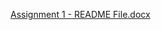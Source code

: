 [Assignment 1 - README File.docx](https://github.com/ShromanaKumar/Distributed-Bitcoin-Miner/files/14454798/Assignment.1.-.README.File.docx)
